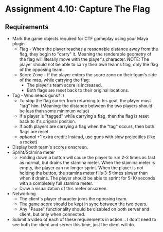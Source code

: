 ---
---

# Assignment 4.10: Capture The Flag

## Requirements

- Mark the game objects required for CTF gameplay using your Maya plugin
  - Flag - When the player reaches a reasonable distance away from the flag, they begin to "carry" it.  Meaning the renderable geometry of the flag will literally move with the player's character. NOTE: The player should not be able to carry their own team's flag, only the flag of the opposing team.
  - Score Zone - If the player enters the score zone on their team's side of the map, while carrying the flag:
    - The player's team score is increased.
    - Both flags are reset back to their original locations.
- Tag - Who needs guns? :)
  - To stop the flag carrier from returning to his goal, the player must "tag" him. (Meaning: the distance between the two players should be less than some minimum value)
  - If a player is "tagged" while carrying a flag, then the flag is reset back to it's original position.
  - If both players are carrying a flag when the "tag" occurs, then both flags are reset.
  - *optional* +1 extra credit: Instead, use guns with slow projectiles (like a rocket)
- Display both team's scores onscreen.
- Sprint/Stamina meter
  - Holding down a button will cause the player to run 2-3 times as fast as normal, but drains the stamina meter.  When the stamina meter is empty, the player can no longer sprint.  When the player is not holding the button, the stamina meter fills 3-5 times slower than when it drains.  The player should be able to sprint for 5-10 seconds with a completely full stamina meter.
  - Draw a visualization of this meter onscreen.
- Networking
  - The client's player character joins the opposing team.
  - The game score should be kept in sync between the two peers.
  - Any "Pause" functionality should be disabled on both server and client, but only when connected.
- Submit a video of each of these requirements in action... I don't need to see both the client and server this time, just the client will do.